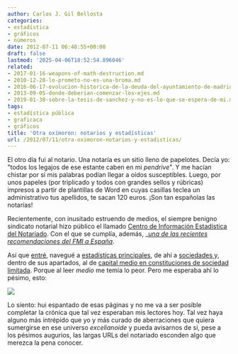 ```yaml
---
author: Carlos J. Gil Bellosta
categories:
- estadística
- gráficos
- números
date: 2012-07-11 06:48:55+00:00
draft: false
lastmod: '2025-04-06T18:52:54.896046'
related:
- 2017-01-16-weapons-of-math-destruction.md
- 2010-12-28-lo-prometo-no-es-una-broma.md
- 2016-06-17-evolucion-historica-de-la-deuda-del-ayuntamiento-de-madrid.md
- 2013-09-05-donde-deberian-comenzar-los-ejes.md
- 2019-01-30-sobre-la-tesis-de-sanchez-y-no-es-lo-que-se-espera-de-mi.md
tags:
- estadística pública
- graficaca
- gráficos
title: 'Otra oxímoron: notarios y estadísticas'
url: /2012/07/11/otra-oximoron-notarios-y-estadisticas/
---
```


El otro día fui al notario. Una notaría es un sitio lleno de papelotes. Decía yo: "todos los legajos de ese estante caben en mi _pendrive_". Y me hacían chistar por si mis palabras podían llegar a oídos susceptibles. Luego, por unos papeles (por triplicado y todos con grandes sellos y rúbricas) impresos a partir de plantillas de Word en cuyas casillas teclea un administrativo tus apellidos, te sacan 120 euros. ¡Son tan españolas las notarías!

Recientemente, con inusitado estruendo de medios, el siempre benigno sindicato notarial hizo público el llamado [Centro de Información Estadística del Notariado](http://www.notariado.org/liferay/web/cien/inicio). Con el que se cumplía, además, _[_una de las recientes recomendaciones del FMI a España_](https://www.notariado.org/liferay/web/cien/sala-de-prensa/noticias/detalle?p_p_id=CIEN113_WAR_cienPrensaPlugin&p_p_lifecycle=0&p_p_col_id=column-1&p_p_col_count=1&refererPlid=2289862&p_r_p_564233524_NOTARIO_INFORMA_DETALLE_ID=2312651&_CIEN113_WAR_cienPrensaPlugin_HTTP_REFERER=%2fliferay%2fweb%2fcien%2fsala-de-prensa%2fnoticias%3fp_p_id%3dCIEN113_WAR_cienPrensaPlugin%26p_p_lifecycle%3d0%26p_p_col_id%3dcolumn-1%26p_p_col_count%3d1%26refererPlid%3d2289862%26r_p_r_p564233524_FILTRO_TEXTO%3d1%26r_p_r_p564233524_FILTRO_TIPO%3d1%26r_p_r_p564233524_FILTRO_CATEGORIA%3d1%26r_p_r_p564233524_FILTRO_FECHA_DESDE%3d1%26r_p_r_p564233524_FILTRO_FECHA_HASTA%3d1%26p_r_p_564233524_TAG_CLOUD_SELECTED_NAME%3djoan%2520carles%2520oll%25C3%25A9).

Así que [entré](http://www.notariado.org/liferay/web/cien/inicio), navegué a [estadísticas principales](http://www.notariado.org/liferay/web/cien/estadisticas-principales/inicio), de ahí a [sociedades ](http://www.notariado.org/liferay/web/cien/estadisticas-principales/sociedades)y, dentro de sus apartados, al de [capital medio en constituciones de sociedad limitada](http://www.notariado.org/liferay/web/cien/estadisticas-principales/sociedades/capital-medio-en-constituciones-de-sociedad-limitada). Porque al leer _medio_ me temía lo peor. Pero me esperaba ahí lo pésimo, esto:

[![](/wp-uploads/2012/07/estadistica_notariado.png#center)
](/wp-uploads/2012/07/estadistica_notariado.png#center)

Lo siento: hui espantado de esas páginas y no me va a ser posible completar la crónica que tal vez esperaban mis lectores hoy. Tal vez haya alguno más intrépido que yo y más curado de aberraciones que quiera sumergirse en ese universo _excelianoide_ y pueda avisarnos de si, pese a los pésimos augurios, las largas URLs del notariado esconden algo que merezca la pena conocer.